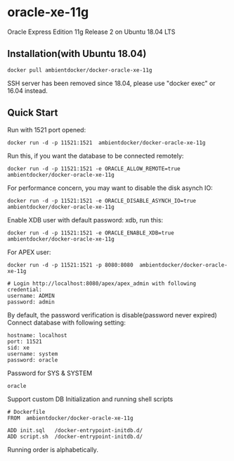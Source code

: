 oracle-xe-11g
============================

Oracle Express Edition 11g Release 2 on Ubuntu 18.04 LTS

## Installation(with Ubuntu 18.04)
```
docker pull ambientdocker/docker-oracle-xe-11g
```
SSH server has been removed since 18.04, please use "docker exec" or 16.04 instead.

## Quick Start

Run with 1521 port opened:
```
docker run -d -p 11521:1521  ambientdocker/docker-oracle-xe-11g
```

Run this, if you want the database to be connected remotely:
```
docker run -d -p 11521:1521 -e ORACLE_ALLOW_REMOTE=true ambientdocker/docker-oracle-xe-11g
```

For performance concern, you may want to disable the disk asynch IO:
```
docker run -d -p 11521:1521 -e ORACLE_DISABLE_ASYNCH_IO=true  ambientdocker/docker-oracle-xe-11g
```

Enable XDB user with default password: xdb, run this:
```
docker run -d -p 11521:1521 -e ORACLE_ENABLE_XDB=true ambientdocker/docker-oracle-xe-11g
```

For APEX user:
```
docker run -d -p 11521:1521 -p 8080:8080  ambientdocker/docker-oracle-xe-11g
```

```
# Login http://localhost:8080/apex/apex_admin with following credential:
username: ADMIN
password: admin
```

By default, the password verification is disable(password never expired)<br/>
Connect database with following setting:
```
hostname: localhost
port: 11521
sid: xe
username: system
password: oracle
```

Password for SYS & SYSTEM
```
oracle
```

Support custom DB Initialization and running shell scripts
```
# Dockerfile
FROM  ambientdocker/docker-oracle-xe-11g

ADD init.sql   /docker-entrypoint-initdb.d/
ADD script.sh  /docker-entrypoint-initdb.d/
```
Running order is alphabetically. 
